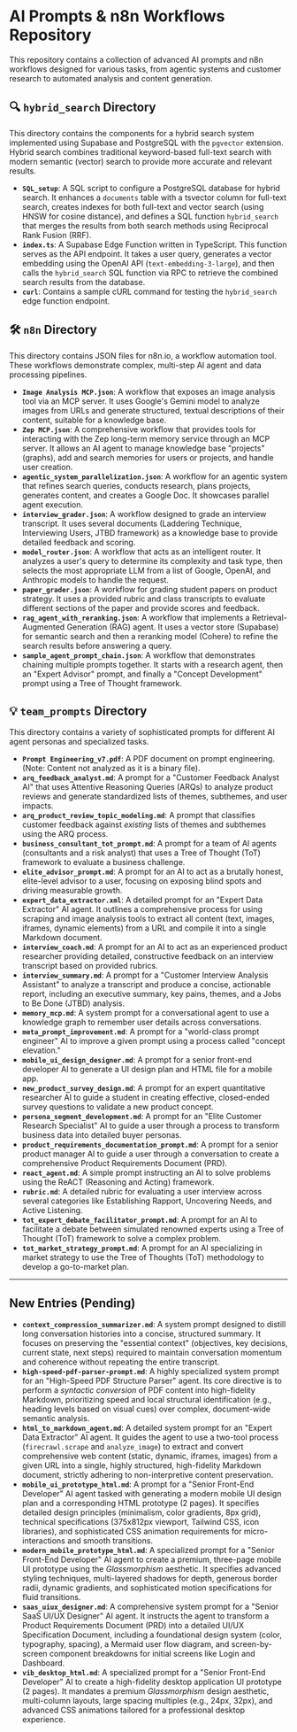 # AI Prompts & n8n Workflows Repository

This repository contains a collection of advanced AI prompts and n8n workflows designed for various tasks, from agentic systems and customer research to automated analysis and content generation.

## 🔍 `hybrid_search` Directory

This directory contains the components for a hybrid search system implemented using Supabase and PostgreSQL with the `pgvector` extension. Hybrid search combines traditional keyword-based full-text search with modern semantic (vector) search to provide more accurate and relevant results.

-   **`SQL_setup`**: A SQL script to configure a PostgreSQL database for hybrid search. It enhances a `documents` table with a tsvector column for full-text search, creates indexes for both full-text and vector search (using HNSW for cosine distance), and defines a SQL function `hybrid_search` that merges the results from both search methods using Reciprocal Rank Fusion (RRF).
-   **`index.ts`**: A Supabase Edge Function written in TypeScript. This function serves as the API endpoint. It takes a user query, generates a vector embedding using the OpenAI API (`text-embedding-3-large`), and then calls the `hybrid_search` SQL function via RPC to retrieve the combined search results from the database.
-   **`curl`**: Contains a sample cURL command for testing the `hybrid_search` edge function endpoint.

## 🛠️ `n8n` Directory

This directory contains JSON files for n8n.io, a workflow automation tool. These workflows demonstrate complex, multi-step AI agent and data processing pipelines.

-   **`Image Analysis MCP.json`**: A workflow that exposes an image analysis tool via an MCP server. It uses Google's Gemini model to analyze images from URLs and generate structured, textual descriptions of their content, suitable for a knowledge base.
-   **`Zep MCP.json`**: A comprehensive workflow that provides tools for interacting with the Zep long-term memory service through an MCP server. It allows an AI agent to manage knowledge base "projects" (graphs), add and search memories for users or projects, and handle user creation.
-   **`agentic_system_parallelization.json`**: A workflow for an agentic system that refines search queries, conducts research, plans projects, generates content, and creates a Google Doc. It showcases parallel agent execution.
-   **`interview_grader.json`**: A workflow designed to grade an interview transcript. It uses several documents (Laddering Technique, Interviewing Users, JTBD framework) as a knowledge base to provide detailed feedback and scoring.
-   **`model_router.json`**: A workflow that acts as an intelligent router. It analyzes a user's query to determine its complexity and task type, then selects the most appropriate LLM from a list of Google, OpenAI, and Anthropic models to handle the request.
-   **`paper_grader.json`**: A workflow for grading student papers on product strategy. It uses a provided rubric and class transcripts to evaluate different sections of the paper and provide scores and feedback.
-   **`rag_agent_with_reranking.json`**: A workflow that implements a Retrieval-Augmented Generation (RAG) agent. It uses a vector store (Supabase) for semantic search and then a reranking model (Cohere) to refine the search results before answering a query.
-   **`sample_agent_prompt_chain.json`**: A workflow that demonstrates chaining multiple prompts together. It starts with a research agent, then an "Expert Advisor" prompt, and finally a "Concept Development" prompt using a Tree of Thought framework.

## 💡 `team_prompts` Directory

This directory contains a variety of sophisticated prompts for different AI agent personas and specialized tasks.

-   **`Prompt Engineering_v7.pdf`**: A PDF document on prompt engineering. (Note: Content not analyzed as it is a binary file).
-   **`arq_feedback_analyst.md`**: A prompt for a "Customer Feedback Analyst AI" that uses Attentive Reasoning Queries (ARQs) to analyze product reviews and generate standardized lists of themes, subthemes, and user impacts.
-   **`arq_product_review_topic_modeling.md`**: A prompt that classifies customer feedback against *existing* lists of themes and subthemes using the ARQ process.
-   **`business_consultant_tot_prompt.md`**: A prompt for a team of AI agents (consultants and a risk analyst) that uses a Tree of Thought (ToT) framework to evaluate a business challenge.
-   **`elite_advisor_prompt.md`**: A prompt for an AI to act as a brutally honest, elite-level advisor to a user, focusing on exposing blind spots and driving measurable growth.
-   **`expert_data_extractor.xml`**: A detailed prompt for an "Expert Data Extractor" AI agent. It outlines a comprehensive process for using scraping and image analysis tools to extract all content (text, images, iframes, dynamic elements) from a URL and compile it into a single Markdown document.
-   **`interview_coach.md`**: A prompt for an AI to act as an experienced product researcher providing detailed, constructive feedback on an interview transcript based on provided rubrics.
-   **`interview_summary.md`**: A prompt for a "Customer Interview Analysis Assistant" to analyze a transcript and produce a concise, actionable report, including an executive summary, key pains, themes, and a Jobs to Be Done (JTBD) analysis.
-   **`memory_mcp.md`**: A system prompt for a conversational agent to use a knowledge graph to remember user details across conversations.
-   **`meta_prompt_improvement.md`**: A prompt for a "world-class prompt engineer" AI to improve a given prompt using a process called "concept elevation."
-   **`mobile_ui_design_designer.md`**: A prompt for a senior front-end developer AI to generate a UI design plan and HTML file for a mobile app.
-   **`new_product_survey_design.md`**: A prompt for an expert quantitative researcher AI to guide a student in creating effective, closed-ended survey questions to validate a new product concept.
-   **`persona_segment_development.md`**: A prompt for an "Elite Customer Research Specialist" AI to guide a user through a process to transform business data into detailed buyer personas.
-   **`product_requirements_documentation_prompt.md`**: A prompt for a senior product manager AI to guide a user through a conversation to create a comprehensive Product Requirements Document (PRD).
-   **`react_agent.md`**: A simple prompt instructing an AI to solve problems using the ReACT (Reasoning and Acting) framework.
-   **`rubric.md`**: A detailed rubric for evaluating a user interview across several categories like Establishing Rapport, Uncovering Needs, and Active Listening.
-   **`tot_expert_debate_facilitator_prompt.md`**: A prompt for an AI to facilitate a debate between simulated renowned experts using a Tree of Thought (ToT) framework to solve a complex problem.
-   **`tot_market_strategy_prompt.md`**: A prompt for an AI specializing in market strategy to use the Tree of Thoughts (ToT) methodology to develop a go-to-market plan.

---

## New Entries (Pending)

-   **`context_compression_summarizer.md`**: A system prompt designed to distill long conversation histories into a concise, structured summary. It focuses on preserving the "essential context" (objectives, key decisions, current state, next steps) required to maintain conversation momentum and coherence without repeating the entire transcript.
-   **`high-speed-pdf-parser-prompt.md`**: A highly specialized system prompt for an "High-Speed PDF Structure Parser" agent. Its core directive is to perform a *syntactic conversion* of PDF content into high-fidelity Markdown, prioritizing speed and local structural identification (e.g., heading levels based on visual cues) over complex, document-wide semantic analysis.
-   **`html_to_markdown_agent.md`**: A detailed system prompt for an "Expert Data Extractor" AI agent. It guides the agent to use a two-tool process (`firecrawl.scrape` and `analyze_image`) to extract and convert comprehensive web content (static, dynamic, iframes, images) from a given URL into a single, highly structured, high-fidelity Markdown document, strictly adhering to non-interpretive content preservation.
-   **`mobile_ui_prototype_html.md`**: A prompt for a "Senior Front-End Developer" AI agent tasked with generating a modern mobile UI design plan and a corresponding HTML prototype (2 pages). It specifies detailed design principles (minimalism, color gradients, 8px grid), technical specifications (375x812px viewport, Tailwind CSS, icon libraries), and sophisticated CSS animation requirements for micro-interactions and smooth transitions.
-   **`modern_mobile_prototype_html.md`**: A specialized prompt for a "Senior Front-End Developer" AI agent to create a premium, three-page mobile UI prototype using the *Glassmorphism* aesthetic. It specifies advanced styling techniques, multi-layered shadows for depth, generous border radii, dynamic gradients, and sophisticated motion specifications for fluid transitions.
-   **`saas_uiux_designer.md`**: A comprehensive system prompt for a "Senior SaaS UI/UX Designer" AI agent. It instructs the agent to transform a Product Requirements Document (PRD) into a detailed UI/UX Specification Document, including a foundational design system (color, typography, spacing), a Mermaid user flow diagram, and screen-by-screen component breakdowns for initial screens like Login and Dashboard.
-   **`vib_desktop_html.md`**: A specialized prompt for a "Senior Front-End Developer" AI to create a high-fidelity desktop application UI prototype (2 pages). It mandates a premium *Glassmorphism* design aesthetic, multi-column layouts, large spacing multiples (e.g., 24px, 32px), and advanced CSS animations tailored for a professional desktop experience.